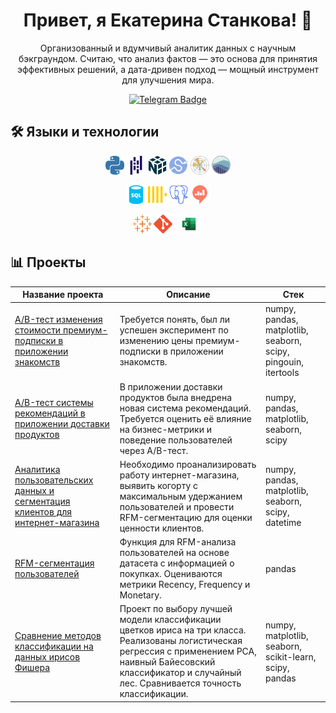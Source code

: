 <h1 align="center">Привет, я Екатерина Станкова! 👋</h1>

<p align="center">
Организованный и вдумчивый аналитик данных с научным бэкграундом. Считаю, что анализ фактов — это основа для принятия эффективных решений, а дата-дривен подход — мощный инструмент для улучшения мира.
</p>

<p align="center">
<a href="https://t.me/EkaterinaStankova">
  <img src="https://img.shields.io/badge/Telegram-2CA5E0?style=for-the-badge&logo=telegram&logoColor=white" alt="Telegram Badge">
</a>
</p>

## 🛠 Языки и технологии

<p align="center">
  <img src="https://github.com/EkaterinaStan/EkaterinaStan/blob/main/icons/python-color.svg" height="30" alt="JavaScript" title="Python"/>
  <img src="https://github.com/EkaterinaStan/EkaterinaStan/blob/main/icons/pandas-color.svg" height="30" alt="JavaScript" title="Numpy"/>
  <img src="https://github.com/EkaterinaStan/EkaterinaStan/blob/main/icons/numpy-color.svg" height="30" alt="JavaScript" title="Pandas"/>
  <img src="https://github.com/EkaterinaStan/EkaterinaStan/blob/main/icons/scipy-color.svg" height="30" alt="JavaScript" title="Scipy" />
  <img src="https://github.com/EkaterinaStan/EkaterinaStan/blob/main/icons/Matplotlib_icon.svg" height="30" alt="JavaScript" title="Matplotlib"/>
  <img src="https://github.com/EkaterinaStan/EkaterinaStan/blob/main/icons/seaborn-1.svg" height="30" alt="JavaScript" title="Seaborn"/>
</p>

<p align="center">
  <img src="https://github.com/EkaterinaStan/EkaterinaStan/blob/main/icons/sql-database-generic-svgrepo-com.svg" height="30" alt="JavaScript" title="SQL" />
  <img src="https://github.com/EkaterinaStan/EkaterinaStan/blob/main/icons/clickhouse-color.svg" height="30" alt="JavaScript" title="ClickHouse"/>
  <img src="https://github.com/EkaterinaStan/EkaterinaStan/blob/main/icons/postgresql-color.svg" height="30" alt="JavaScript" title="PostgreSQL" />
  <img src="https://github.com/EkaterinaStan/EkaterinaStan/blob/main/icons/redash-color.svg" height="30" alt="JavaScript" title="Redash" />
</p>

<p align="center">
  <img src="https://github.com/EkaterinaStan/EkaterinaStan/blob/main/icons/tableau-color.svg" height="30" alt="JavaScript" title="Tableau" />
  <img src="https://github.com/EkaterinaStan/EkaterinaStan/blob/main/icons/git-color.svg" height="30" alt="JavaScript" title="Git" />
  <img src="https://github.com/EkaterinaStan/EkaterinaStan/blob/main/icons/Microsoft_Excel-Logo.wine.svg" height="30" alt="JavaScript" title="Excel" />
</p>

## 📊 Проекты

| Название проекта         | Описание                                                                                                                                                   | Стек                                                        |
|--------------------------|------------------------------------------------------------------------------------------------------------------------------------------------------------|-------------------------------------------------------------|
| [A/B-тест изменения стоимости премиум-подписки в приложении знакомств](https://github.com/EkaterinaStan/A-B-dating-app)            | Требуется понять, был ли успешен эксперимент по изменению цены премиум-подписки в приложении знакомств.                                                      | numpy, pandas, matplotlib, seaborn, scipy, pingouin, itertools |
| [A/B-тест системы рекомендаций в приложении доставки продуктов](https://github.com/EkaterinaStan/a-b_test_delivery)         | В приложении доставки продуктов была внедрена новая система рекомендаций. Требуется оценить её влияние на бизнес-метрики и поведение пользователей через A/B-тест.          | numpy, pandas, matplotlib, seaborn, scipy                   |
| [Аналитика пользовательских данных и сегментация клиентов для интернет-магазина](https://github.com/EkaterinaStan/e-commerce_analysis)       | Необходимо проанализировать работу интернет-магазина, выявить когорту с максимальным удержанием пользователей и провести RFM-сегментацию для оценки ценности клиентов.                       | numpy, pandas, matplotlib, seaborn, scipy, datetime          |
| [RFM-сегментация пользователей](https://github.com/EkaterinaStan/RFM_analysis)              | Функция для RFM-анализа пользователей на основе датасета с информацией о покупках. Оцениваются метрики Recency, Frequency и Monetary.                                           | pandas                                                      |
| [Сравнение методов классификации на данных ирисов Фишера](https://github.com/EkaterinaStan/Classification_models)     | Проект по выбору лучшей модели классификации цветков ириса на три класса. Реализованы логистическая регрессия с применением PCA, наивный Байесовский классификатор и случайный лес. Сравнивается точность классификации.                  | numpy, matplotlib, seaborn, scikit-learn, scipy, pandas                           |
